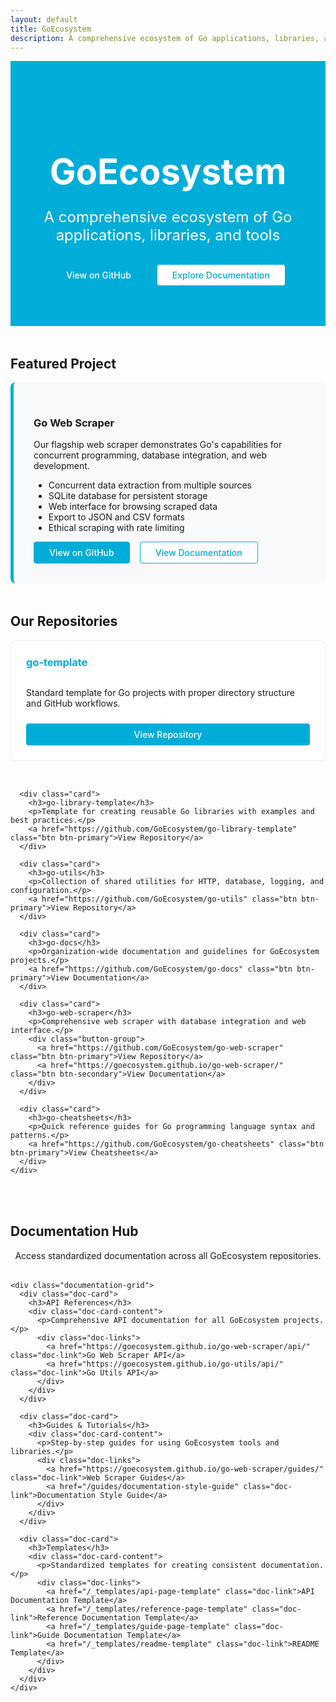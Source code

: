 ```yaml
---
layout: default
title: GoEcosystem
description: A comprehensive ecosystem of Go applications, libraries, and tools
---
```


<div class="hero-section" style="background-color: #00ADD8; padding: 4rem 0; border-radius: 0; text-align: center; margin-bottom: 3rem; color: white;">
  <div class="container">
    <h1>GoEcosystem</h1>
    <p class="hero-tagline">A comprehensive ecosystem of Go applications, libraries, and tools</p>
    <div class="hero-buttons">
      <a href="https://github.com/GoEcosystem" class="btn btn-primary">View on GitHub</a>
      <a href="#documentation" class="btn btn-secondary">Explore Documentation</a>
    </div>
  </div>
</div>

<div class="container">
  <section id="featured-project" class="featured-section">
    <h2>Featured Project</h2>
    <div class="feature-card featured">
      <h3>Go Web Scraper</h3>
      <p>Our flagship web scraper demonstrates Go's capabilities for concurrent programming, database integration, and web development.</p>
      <ul class="feature-list">
        <li>Concurrent data extraction from multiple sources</li>
        <li>SQLite database for persistent storage</li>
        <li>Web interface for browsing scraped data</li>
        <li>Export to JSON and CSV formats</li>
        <li>Ethical scraping with rate limiting</li>
      </ul>
      <div class="button-group">
        <a href="https://github.com/GoEcosystem/go-web-scraper" class="btn btn-primary">View on GitHub</a>
        <a href="https://goecosystem.github.io/go-web-scraper/" class="btn btn-secondary">View Documentation</a>
      </div>
    </div>
  </section>
  
  <section id="repositories" class="repositories-section">
    <h2>Our Repositories</h2>
    <div class="card-grid">
      <div class="card">
        <h3>go-template</h3>
        <p>Standard template for Go projects with proper directory structure and GitHub workflows.</p>
        <a href="https://github.com/GoEcosystem/go-template" class="btn btn-primary">View Repository</a>
      </div>
      
      <div class="card">
        <h3>go-library-template</h3>
        <p>Template for creating reusable Go libraries with examples and best practices.</p>
        <a href="https://github.com/GoEcosystem/go-library-template" class="btn btn-primary">View Repository</a>
      </div>
      
      <div class="card">
        <h3>go-utils</h3>
        <p>Collection of shared utilities for HTTP, database, logging, and configuration.</p>
        <a href="https://github.com/GoEcosystem/go-utils" class="btn btn-primary">View Repository</a>
      </div>
      
      <div class="card">
        <h3>go-docs</h3>
        <p>Organization-wide documentation and guidelines for GoEcosystem projects.</p>
        <a href="https://github.com/GoEcosystem/go-docs" class="btn btn-primary">View Documentation</a>
      </div>
      
      <div class="card">
        <h3>go-web-scraper</h3>
        <p>Comprehensive web scraper with database integration and web interface.</p>
        <div class="button-group">
          <a href="https://github.com/GoEcosystem/go-web-scraper" class="btn btn-primary">View Repository</a>
          <a href="https://goecosystem.github.io/go-web-scraper/" class="btn btn-secondary">View Documentation</a>
        </div>
      </div>
      
      <div class="card">
        <h3>go-cheatsheets</h3>
        <p>Quick reference guides for Go programming language syntax and patterns.</p>
        <a href="https://github.com/GoEcosystem/go-cheatsheets" class="btn btn-primary">View Cheatsheets</a>
      </div>
    </div>
  </section>
</div>

<section id="documentation" class="documentation-section">
  <div class="container">
    <h2>Documentation Hub</h2>
    <p class="documentation-intro">Access standardized documentation across all GoEcosystem repositories.</p>
    
    <div class="documentation-grid">
      <div class="doc-card">
        <h3>API References</h3>
        <div class="doc-card-content">
          <p>Comprehensive API documentation for all GoEcosystem projects.</p>
          <div class="doc-links">
            <a href="https://goecosystem.github.io/go-web-scraper/api/" class="doc-link">Go Web Scraper API</a>
            <a href="https://goecosystem.github.io/go-utils/api/" class="doc-link">Go Utils API</a>
          </div>
        </div>
      </div>
      
      <div class="doc-card">
        <h3>Guides & Tutorials</h3>
        <div class="doc-card-content">
          <p>Step-by-step guides for using GoEcosystem tools and libraries.</p>
          <div class="doc-links">
            <a href="https://goecosystem.github.io/go-web-scraper/guides/" class="doc-link">Web Scraper Guides</a>
            <a href="/guides/documentation-style-guide" class="doc-link">Documentation Style Guide</a>
          </div>
        </div>
      </div>
      
      <div class="doc-card">
        <h3>Templates</h3>
        <div class="doc-card-content">
          <p>Standardized templates for creating consistent documentation.</p>
          <div class="doc-links">
            <a href="/_templates/api-page-template" class="doc-link">API Documentation Template</a>
            <a href="/_templates/reference-page-template" class="doc-link">Reference Documentation Template</a>
            <a href="/_templates/guide-page-template" class="doc-link">Guide Documentation Template</a>
            <a href="/_templates/readme-template" class="doc-link">README Template</a>
          </div>
        </div>
      </div>
    </div>
  </div>
</section>

<style>
  .hero-section {
    background-color: #00ADD8;
    padding: 4rem 0;
    border-radius: 0;
    text-align: center;
    margin-bottom: 3rem;
    color: white;
  }
  
  .hero-section h1 {
    font-size: 3.5rem;
    margin-bottom: 1rem;
    color: white;
  }
  
  .hero-tagline {
    font-size: 1.5rem;
    margin-bottom: 2rem;
    max-width: 800px;
    margin-left: auto;
    margin-right: auto;
  }
  
  .hero-buttons {
    display: flex;
    gap: 1rem;
    justify-content: center;
    flex-wrap: wrap;
  }
  
  .featured-section {
    margin-bottom: 3rem;
  }
  
  .feature-card.featured {
    background-color: #f8f9fa;
    border-left: 5px solid #00ADD8;
    padding: 2rem;
    border-radius: 8px;
  }
  
  .repositories-section, 
  .documentation-section {
    margin-bottom: 4rem;
  }
  
  .card-grid {
    display: grid;
    grid-template-columns: repeat(auto-fill, minmax(300px, 1fr));
    gap: 2rem;
  }
  
  .card {
    background-color: white;
    border: 1px solid #e9ecef;
    border-radius: 8px;
    padding: 1.5rem;
    transition: transform 0.2s, box-shadow 0.2s;
    display: flex;
    flex-direction: column;
  }
  
  .card:hover {
    transform: translateY(-5px);
    box-shadow: 0 5px 15px rgba(0, 0, 0, 0.1);
  }
  
  .card h3 {
    color: #00ADD8;
    margin-top: 0;
  }
  
  .card p {
    margin-bottom: 1.5rem;
    flex-grow: 1;
  }
  
  .documentation-intro {
    text-align: center;
    margin-bottom: 2rem;
  }
  
  .documentation-grid {
    display: grid;
    grid-template-columns: repeat(auto-fill, minmax(300px, 1fr));
    gap: 2rem;
  }
  
  .doc-card {
    border: 1px solid #e9ecef;
    border-radius: 8px;
    overflow: hidden;
    transition: transform 0.2s, box-shadow 0.2s;
  }
  
  .doc-card:hover {
    transform: translateY(-5px);
    box-shadow: 0 5px 15px rgba(0, 0, 0, 0.1);
  }
  
  .doc-card h3 {
    background-color: #00ADD8;
    color: white;
    padding: 1rem;
    margin: 0;
  }
  
  .doc-card-content {
    padding: 1.5rem;
  }
  
  .doc-links {
    display: flex;
    flex-direction: column;
    gap: 0.5rem;
  }
  
  .doc-link {
    color: #00ADD8;
    text-decoration: none;
    font-weight: 500;
  }
  
  .doc-link:hover {
    text-decoration: underline;
  }
  
  .btn {
    display: inline-block;
    padding: 0.5rem 1.5rem;
    font-weight: 500;
    text-align: center;
    border-radius: 4px;
    cursor: pointer;
    transition: all 0.2s;
    text-decoration: none;
  }
  
  .btn-primary {
    background-color: #00ADD8;
    color: white;
    border: 1px solid #00ADD8;
  }
  
  .btn-primary:hover {
    background-color: #0092B8;
    border-color: #0092B8;
    text-decoration: none;
    color: white;
  }
  
  .btn-secondary {
    background-color: white;
    color: #00ADD8;
    border: 1px solid #00ADD8;
  }
  
  .btn-secondary:hover {
    background-color: #f8f9fa;
    text-decoration: none;
    color: #00ADD8;
  }
  
  .btn-lg {
    padding: 0.75rem 2rem;
    font-size: 1.1rem;
  }
  
  .button-group {
    display: flex;
    gap: 1rem;
    flex-wrap: wrap;
  }
  
  @media (max-width: 768px) {
    .hero-section h1 {
      font-size: 2.5rem;
    }
    
    .hero-tagline {
      font-size: 1.2rem;
    }
    
    .card-grid,
    .documentation-grid {
      grid-template-columns: 1fr;
    }
  }
</style>
